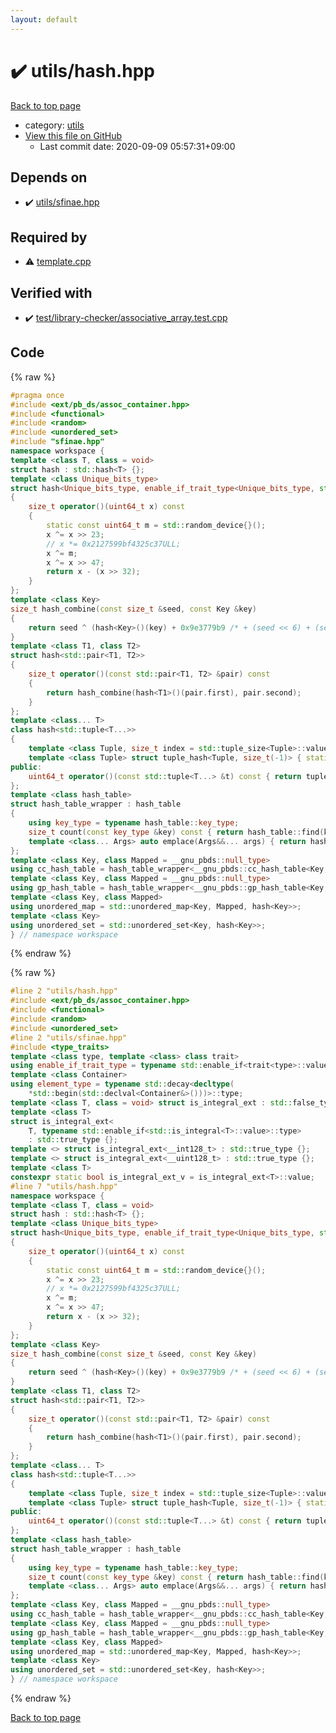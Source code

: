 ```yaml
---
layout: default
---
```


<!-- mathjax config similar to math.stackexchange -->
<script type="text/javascript" async
  src="https://cdnjs.cloudflare.com/ajax/libs/mathjax/2.7.5/MathJax.js?config=TeX-MML-AM_CHTML">
</script>
<script type="text/x-mathjax-config">
  MathJax.Hub.Config({
    TeX: { equationNumbers: { autoNumber: "AMS" }},
    tex2jax: {
      inlineMath: [ ['$','$'] ],
      processEscapes: true
    },
    "HTML-CSS": { matchFontHeight: false },
    displayAlign: "left",
    displayIndent: "2em"
  });
</script>

<script type="text/javascript" src="https://cdnjs.cloudflare.com/ajax/libs/jquery/3.4.1/jquery.min.js"></script>
<script src="https://cdn.jsdelivr.net/npm/jquery-balloon-js@1.1.2/jquery.balloon.min.js" integrity="sha256-ZEYs9VrgAeNuPvs15E39OsyOJaIkXEEt10fzxJ20+2I=" crossorigin="anonymous"></script>
<script type="text/javascript" src="../../assets/js/copy-button.js"></script>
<link rel="stylesheet" href="../../assets/css/copy-button.css" />


# :heavy_check_mark: utils/hash.hpp

<a href="../../index.html">Back to top page</a>

* category: <a href="../../index.html#2b3583e6e17721c54496bd04e57a0c15">utils</a>
* <a href="{{ site.github.repository_url }}/blob/master/utils/hash.hpp">View this file on GitHub</a>
    - Last commit date: 2020-09-09 05:57:31+09:00




## Depends on

* :heavy_check_mark: <a href="sfinae.hpp.html">utils/sfinae.hpp</a>


## Required by

* :warning: <a href="../template.cpp.html">template.cpp</a>


## Verified with

* :heavy_check_mark: <a href="../../verify/test/library-checker/associative_array.test.cpp.html">test/library-checker/associative_array.test.cpp</a>


## Code

<a id="unbundled"></a>
{% raw %}
```cpp
#pragma once
#include <ext/pb_ds/assoc_container.hpp>
#include <functional>
#include <random>
#include <unordered_set>
#include "sfinae.hpp"
namespace workspace {
template <class T, class = void>
struct hash : std::hash<T> {};
template <class Unique_bits_type>
struct hash<Unique_bits_type, enable_if_trait_type<Unique_bits_type, std::has_unique_object_representations>>
{
    size_t operator()(uint64_t x) const
    {
        static const uint64_t m = std::random_device{}();
        x ^= x >> 23;
        // x *= 0x2127599bf4325c37ULL;
        x ^= m;
        x ^= x >> 47;
        return x - (x >> 32);
    }
};
template <class Key>
size_t hash_combine(const size_t &seed, const Key &key)
{
    return seed ^ (hash<Key>()(key) + 0x9e3779b9 /* + (seed << 6) + (seed >> 2) */ );
}
template <class T1, class T2>
struct hash<std::pair<T1, T2>>
{
    size_t operator()(const std::pair<T1, T2> &pair) const
    {
        return hash_combine(hash<T1>()(pair.first), pair.second);
    }
};
template <class... T>
class hash<std::tuple<T...>>
{
    template <class Tuple, size_t index = std::tuple_size<Tuple>::value - 1> struct tuple_hash { static uint64_t apply(const Tuple &t) { return hash_combine(tuple_hash<Tuple, index - 1>::apply(t), std::get<index>(t)); } };
    template <class Tuple> struct tuple_hash<Tuple, size_t(-1)> { static uint64_t apply(const Tuple &t) { return 0; } };
public:
    uint64_t operator()(const std::tuple<T...> &t) const { return tuple_hash<std::tuple<T...>>::apply(t); }
};
template <class hash_table>
struct hash_table_wrapper : hash_table
{
    using key_type = typename hash_table::key_type;
    size_t count(const key_type &key) const { return hash_table::find(key) != hash_table::end(); }
    template <class... Args> auto emplace(Args&&... args) { return hash_table::insert(typename hash_table::value_type(args...)); }
};
template <class Key, class Mapped = __gnu_pbds::null_type>
using cc_hash_table = hash_table_wrapper<__gnu_pbds::cc_hash_table<Key, Mapped, hash<Key>>>;
template <class Key, class Mapped = __gnu_pbds::null_type>
using gp_hash_table = hash_table_wrapper<__gnu_pbds::gp_hash_table<Key, Mapped, hash<Key>>>;
template <class Key, class Mapped>
using unordered_map = std::unordered_map<Key, Mapped, hash<Key>>;
template <class Key>
using unordered_set = std::unordered_set<Key, hash<Key>>;
} // namespace workspace

```
{% endraw %}

<a id="bundled"></a>
{% raw %}
```cpp
#line 2 "utils/hash.hpp"
#include <ext/pb_ds/assoc_container.hpp>
#include <functional>
#include <random>
#include <unordered_set>
#line 2 "utils/sfinae.hpp"
#include <type_traits>
template <class type, template <class> class trait>
using enable_if_trait_type = typename std::enable_if<trait<type>::value>::type;
template <class Container>
using element_type = typename std::decay<decltype(
    *std::begin(std::declval<Container&>()))>::type;
template <class T, class = void> struct is_integral_ext : std::false_type {};
template <class T>
struct is_integral_ext<
    T, typename std::enable_if<std::is_integral<T>::value>::type>
    : std::true_type {};
template <> struct is_integral_ext<__int128_t> : std::true_type {};
template <> struct is_integral_ext<__uint128_t> : std::true_type {};
template <class T>
constexpr static bool is_integral_ext_v = is_integral_ext<T>::value;
#line 7 "utils/hash.hpp"
namespace workspace {
template <class T, class = void>
struct hash : std::hash<T> {};
template <class Unique_bits_type>
struct hash<Unique_bits_type, enable_if_trait_type<Unique_bits_type, std::has_unique_object_representations>>
{
    size_t operator()(uint64_t x) const
    {
        static const uint64_t m = std::random_device{}();
        x ^= x >> 23;
        // x *= 0x2127599bf4325c37ULL;
        x ^= m;
        x ^= x >> 47;
        return x - (x >> 32);
    }
};
template <class Key>
size_t hash_combine(const size_t &seed, const Key &key)
{
    return seed ^ (hash<Key>()(key) + 0x9e3779b9 /* + (seed << 6) + (seed >> 2) */ );
}
template <class T1, class T2>
struct hash<std::pair<T1, T2>>
{
    size_t operator()(const std::pair<T1, T2> &pair) const
    {
        return hash_combine(hash<T1>()(pair.first), pair.second);
    }
};
template <class... T>
class hash<std::tuple<T...>>
{
    template <class Tuple, size_t index = std::tuple_size<Tuple>::value - 1> struct tuple_hash { static uint64_t apply(const Tuple &t) { return hash_combine(tuple_hash<Tuple, index - 1>::apply(t), std::get<index>(t)); } };
    template <class Tuple> struct tuple_hash<Tuple, size_t(-1)> { static uint64_t apply(const Tuple &t) { return 0; } };
public:
    uint64_t operator()(const std::tuple<T...> &t) const { return tuple_hash<std::tuple<T...>>::apply(t); }
};
template <class hash_table>
struct hash_table_wrapper : hash_table
{
    using key_type = typename hash_table::key_type;
    size_t count(const key_type &key) const { return hash_table::find(key) != hash_table::end(); }
    template <class... Args> auto emplace(Args&&... args) { return hash_table::insert(typename hash_table::value_type(args...)); }
};
template <class Key, class Mapped = __gnu_pbds::null_type>
using cc_hash_table = hash_table_wrapper<__gnu_pbds::cc_hash_table<Key, Mapped, hash<Key>>>;
template <class Key, class Mapped = __gnu_pbds::null_type>
using gp_hash_table = hash_table_wrapper<__gnu_pbds::gp_hash_table<Key, Mapped, hash<Key>>>;
template <class Key, class Mapped>
using unordered_map = std::unordered_map<Key, Mapped, hash<Key>>;
template <class Key>
using unordered_set = std::unordered_set<Key, hash<Key>>;
} // namespace workspace

```
{% endraw %}

<a href="../../index.html">Back to top page</a>

